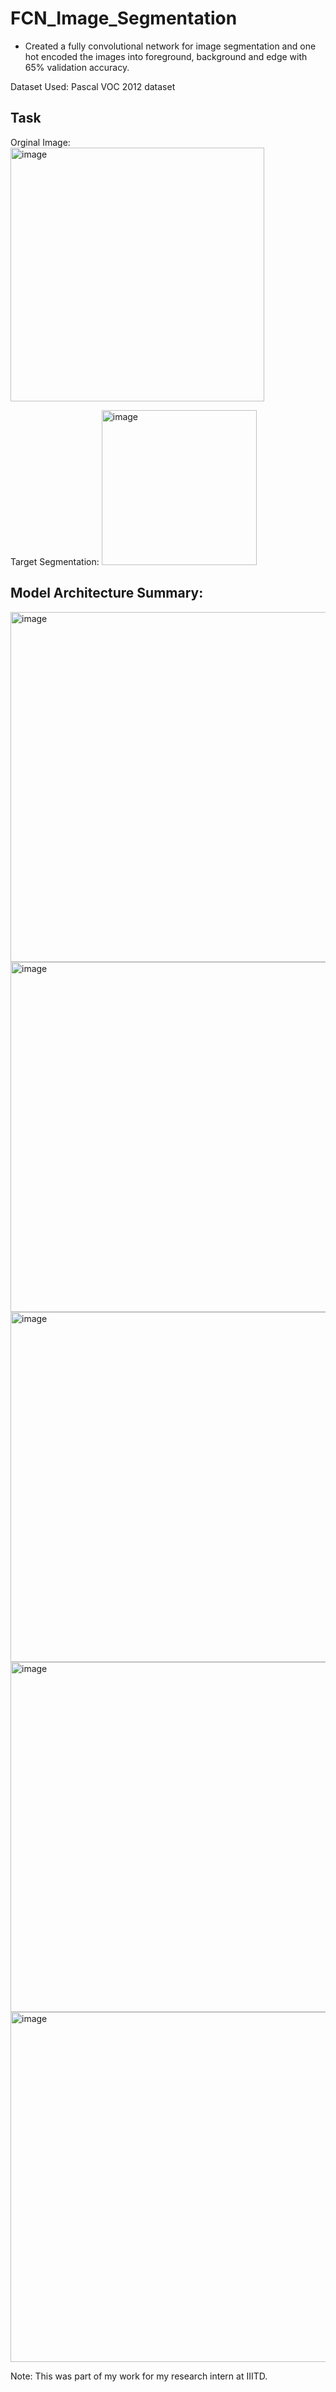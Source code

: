 # FCN_Image_Segmentation
- Created a fully convolutional network for image segmentation and one hot encoded the images into foreground, background and 
edge with 65% validation accuracy.

Dataset Used: Pascal VOC 2012 dataset

## Task

Orginal Image:
<img width="406" alt="image" src="https://github.com/Esshaan-Mahajan/FCN_Image_Segmentation/assets/56061481/d8c74508-cb69-4ae3-ae20-b3b9b254aef0">

Target Segmentation:
<img width="248" alt="image" src="https://github.com/Esshaan-Mahajan/FCN_Image_Segmentation/assets/56061481/f944d575-89cb-4b19-be3d-d2fa0f691f04">


## Model Architecture Summary:
<img width="560" alt="image" src="https://github.com/Esshaan-Mahajan/FCN_Image_Segmentation/assets/56061481/8a340d40-3fb8-49e9-bec4-817f329f6929">
<img width="560" alt="image" src="https://github.com/Esshaan-Mahajan/FCN_Image_Segmentation/assets/56061481/314a9b07-a621-416b-aade-3206730d98f3">
<img width="560" alt="image" src="https://github.com/Esshaan-Mahajan/FCN_Image_Segmentation/assets/56061481/bc31022a-4735-4022-9ee4-4eaec2eb190a">
<img width="560" alt="image" src="https://github.com/Esshaan-Mahajan/FCN_Image_Segmentation/assets/56061481/99210ba3-98d4-430a-8ef5-fcfe2d168e46">
<img width="560" alt="image" src="https://github.com/Esshaan-Mahajan/FCN_Image_Segmentation/assets/56061481/d7a20e99-235a-437f-aa12-746878c99df4">



Note: This was part of my work for my research intern at IIITD.
